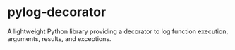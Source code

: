 # pylog-decorator
A lightweight Python library providing a decorator to log function execution, arguments, results, and exceptions.
